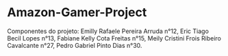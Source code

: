 # Amazon-Gamer-Project
Componentes do projeto:
Emilly Rafaele Pereira Arruda n°12,
Eric Tiago Becil Lopes n°13,
Fabiane Kelly Cota Freitas n°15,
Meily Cristini Frois Ribeiro Cavalcante n°27,
Pedro Gabriel Pinto Dias n°30.
